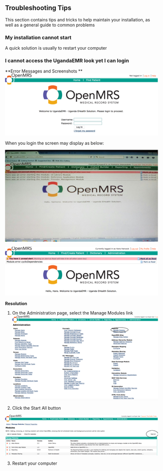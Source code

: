## Troubleshooting Tips

This section contains tips and tricks to help maintain your installation, as well as a general guide to common problems 

### My installation cannot start 
A quick solution is usually to restart your computer

### I cannot access the UgandaEMR look yet I can login 
**Error Messages and Screenshots ** 
![Login Error no modules started](images/login_error_modules_not_started.png)

When you login the screen may display as below:

![Modules not started errors](images/module_not_started_error-1.jpg)

![Modules not started due to cyclic dependencies](images/module_not_started_error_2.png)

**Resolution**

1. On the Administration page, select the Manage Modules link
![Manage Modules](images/manage_modules_link.png)

2. Click the Start All button 

![Start All Modules](images/modules_start_all.png)

3. Restart your computer 
